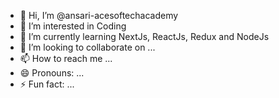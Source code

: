 - 👋 Hi, I’m @ansari-acesoftechacademy
- 👀 I’m interested in Coding
- 🌱 I’m currently learning NextJs, ReactJs, Redux and NodeJs
- 💞️ I’m looking to collaborate on ...
- 📫 How to reach me ...
- 😄 Pronouns: ...
- ⚡ Fun fact: ...

<!---
ansari-acesoftechacademy/ansari-acesoftechacademy is a ✨ special ✨ repository because its `README.md` (this file) appears on your GitHub profile.
You can click the Preview link to take a look at your changes.
--->
